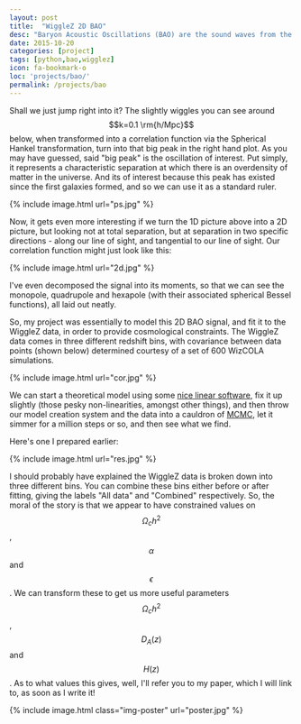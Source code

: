 ```yaml
---
layout: post
title:  "WiggleZ 2D BAO"
desc: "Baryon Acoustic Oscillations (BAO) are the sound waves from the primordial soup of energy from the Universe's infancy, frozen out as the Universe expanded. We can see it now in the large scale structure of the universe, and analyse it."
date: 2015-10-20
categories: [project]
tags: [python,bao,wigglez]
icon: fa-bookmark-o
loc: 'projects/bao/'
permalink: /projects/bao
---
```


Shall we just jump right into it? The slightly wiggles you can see around $$k=0.1 \rm{h/Mpc}$$ below, when transformed into
a correlation function via the Spherical Hankel transformation, turn into that big peak in the right hand plot.
As you may have guessed, said "big peak" is the oscillation of interest. Put simply, it represents a characteristic
separation at which there is an overdensity of matter in the universe. And its of interest because this peak has existed
since the first galaxies formed, and so we can use it as a standard ruler.

{% include image.html url="ps.jpg"  %}

Now, it gets even more interesting if we turn the 1D picture above into a 2D picture, but looking not at total separation,
but at separation in two specific directions - along our line of sight, and tangential to our line of sight.
Our correlation function might just look like this:

{% include image.html url="2d.jpg"  %}

I've even decomposed the signal into its moments, so that we can see the monopole, quadrupole and hexapole
    (with their associated spherical Bessel functions), all laid out neatly.
    
So, my project was essentially to model this 2D BAO signal, and fit it to the WiggleZ data, in order to provide cosmological constraints. The WiggleZ data
    comes in three different redshift bins, with covariance between data points (shown below) determined courtesy of a set of 600 WizCOLA simulations.
    
{% include image.html url="cor.jpg"  %}

We can start a theoretical model using some [nice linear software](http://camb.info/), fix it up slightly (those pesky
non-linearities, amongst other things), and then throw our model creation system and the data into a cauldron of
   [MCMC](https://en.wikipedia.org/wiki/Markov_chain_Monte_Carlo), let it simmer for a million steps or so, and then see what we find.
   
Here's one I prepared earlier:

{% include image.html url="res.jpg"  %}

I should probably have explained the WiggleZ data is broken down into three different bins. You can combine these bins either before or after fitting,
giving the labels "All data" and "Combined" respectively.
So, the moral of the story is that we appear to have constrained values on $$\Omega_c h^2$$, $$\alpha$$ and $$\epsilon$$.
We can transform these to get us more useful parameters $$\Omega_c h^2$$, $$D_A(z)$$ and $$H(z)$$. As to what values this gives, well, I'll
refer you to my paper, which I will link to, as soon as I write it!

{% include image.html class="img-poster"  url="poster.jpg"  %}
